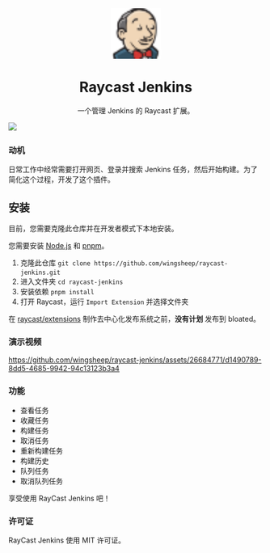 <br>
<br>
<p align="center">
<img src="https://github.com/wingsheep/raycast-jenkins/blob/main/assets/command-icon.png?raw=true" width="100" height="100" align="center" />
</p>

<h1 align="center">Raycast Jenkins</sup></h1>

<p align="center">
一个管理 Jenkins 的 Raycast 扩展。
</p>

<img width="862" src="https://cdn.jsdelivr.net/gh/wingsheep/FigureBed@master/img/raycast-jenkins.png">

### 动机
日常工作中经常需要打开网页、登录并搜索 Jenkins 任务，然后开始构建。为了简化这个过程，开发了这个插件。

## 安装

目前，您需要克隆此仓库并在开发者模式下本地安装。

您需要安装 [Node.js](https://nodejs.org) 和 [pnpm](https://pnpm.io/)。

1. 克隆此仓库 `git clone https://github.com/wingsheep/raycast-jenkins.git`
2. 进入文件夹 `cd raycast-jenkins`
3. 安装依赖 `pnpm install`
4. 打开 Raycast，运行 `Import Extension` 并选择文件夹

在 [raycast/extensions](https://github.com/raycast/extensions) 制作去中心化发布系统之前，**没有计划** 发布到 bloated。

### 演示视频

https://github.com/wingsheep/raycast-jenkins/assets/26684771/d1490789-8dd5-4685-9942-94c13123b3a4

### 功能

- 查看任务
- 收藏任务
- 构建任务
- 取消任务
- 重新构建任务
- 构建历史
- 队列任务
- 取消队列任务

享受使用 RayCast Jenkins 吧！

### 许可证

RayCast Jenkins 使用 MIT 许可证。
